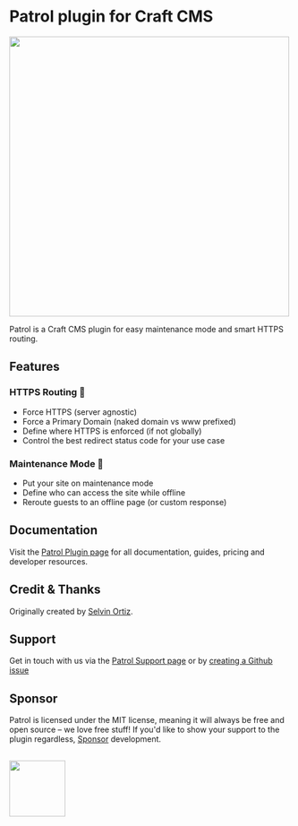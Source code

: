 # Patrol plugin for Craft CMS
<img width="500" src="https://verbb.imgix.net/plugins/patrol/patrol-social-card.png?v=2">

Patrol is a Craft CMS plugin for easy maintenance mode and smart HTTPS routing.

## Features

### HTTPS Routing 👮‍
- Force HTTPS (server agnostic)
- Force a Primary Domain (naked domain vs www prefixed)
- Define where HTTPS is enforced (if not globally)
- Control the best redirect status code for your use case

### Maintenance Mode 🚧
- Put your site on maintenance mode
- Define who can access the site while offline
- Reroute guests to an offline page (or custom response)

## Documentation
Visit the [Patrol Plugin page](https://verbb.io/craft-plugins/patrol) for all documentation, guides, pricing and developer resources.

## Credit & Thanks
Originally created by [Selvin Ortiz](https://github.com/selvindev).

## Support
Get in touch with us via the [Patrol Support page](https://verbb.io/craft-plugins/patrol/support) or by [creating a Github issue](https://github.com/verbb/patrol/issues)

## Sponsor
Patrol is licensed under the MIT license, meaning it will always be free and open source – we love free stuff! If you'd like to show your support to the plugin regardless, [Sponsor](https://github.com/sponsors/verbb) development.

<h2></h2>

<a href="https://verbb.io" target="_blank">
    <img width="100" src="https://verbb.io/assets/img/verbb-pill.svg">
</a>
